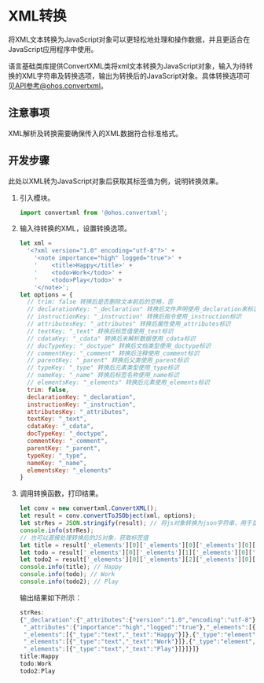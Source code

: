 # XML转换


将XML文本转换为JavaScript对象可以更轻松地处理和操作数据，并且更适合在JavaScript应用程序中使用。


语言基础类库提供ConvertXML类将xml文本转换为JavaScript对象，输入为待转换的XML字符串及转换选项，输出为转换后的JavaScript对象。具体转换选项可见[API参考@ohos.convertxml](../reference/apis/js-apis-convertxml.md)。


## 注意事项

XML解析及转换需要确保传入的XML数据符合标准格式。


## 开发步骤

此处以XML转为JavaScript对象后获取其标签值为例，说明转换效果。

1. 引入模块。
   
   ```js
   import convertxml from '@ohos.convertxml';
   ```

2. 输入待转换的XML，设置转换选项。
   
   ```js
   let xml =
     '<?xml version="1.0" encoding="utf-8"?>' +
       '<note importance="high" logged="true">' +
       '    <title>Happy</title>' +
       '    <todo>Work</todo>' +
       '    <todo>Play</todo>' +
       '</note>';
   let options = {
     // trim: false 转换后是否删除文本前后的空格，否
     // declarationKey: "_declaration" 转换后文件声明使用_declaration来标识
     // instructionKey: "_instruction" 转换后指令使用_instruction标识
     // attributesKey: "_attributes" 转换后属性使用_attributes标识
     // textKey: "_text" 转换后标签值使用_text标识
     // cdataKey: "_cdata" 转换后未解析数据使用_cdata标识
     // docTypeKey: "_doctype" 转换后文档类型使用_doctype标识
     // commentKey: "_comment" 转换后注释使用_comment标识
     // parentKey: "_parent" 转换后父类使用_parent标识
     // typeKey: "_type" 转换后元素类型使用_type标识
     // nameKey: "_name" 转换后标签名称使用_name标识
     // elementsKey: "_elements" 转换后元素使用_elements标识
     trim: false,
     declarationKey: "_declaration",
     instructionKey: "_instruction",
     attributesKey: "_attributes",
     textKey: "_text",
     cdataKey: "_cdata",
     docTypeKey: "_doctype",
     commentKey: "_comment",
     parentKey: "_parent",
     typeKey: "_type",
     nameKey: "_name",
     elementsKey: "_elements"
   }
   ```

3. 调用转换函数，打印结果。
   
   ```js
   let conv = new convertxml.ConvertXML();
   let result = conv.convertToJSObject(xml, options);
   let strRes = JSON.stringify(result); // 将js对象转换为json字符串，用于显式输出
   console.info(strRes);
   // 也可以直接处理转换后的JS对象，获取标签值
   let title = result['_elements'][0]['_elements'][0]['_elements'][0]['_text']; // 解析<title>标签对应的值
   let todo = result['_elements'][0]['_elements'][1]['_elements'][0]['_text']; // 解析<todo>标签对应的值
   let todo2 = result['_elements'][0]['_elements'][2]['_elements'][0]['_text']; // 解析<todo>标签对应的值
   console.info(title); // Happy
   console.info(todo); // Work
   console.info(todo2); // Play
   ```

   输出结果如下所示：

   
   ```js
   strRes:
   {"_declaration":{"_attributes":{"version":"1.0","encoding":"utf-8"}},"_elements":[{"_type":"element","_name":"note",
    "_attributes":{"importance":"high","logged":"true"},"_elements":[{"_type":"element","_name":"title",
    "_elements":[{"_type":"text","_text":"Happy"}]},{"_type":"element","_name":"todo",
    "_elements":[{"_type":"text","_text":"Work"}]},{"_type":"element","_name":"todo",
    "_elements":[{"_type":"text","_text":"Play"}]}]}]}
   title:Happy
   todo:Work
   todo2:Play
   ```
